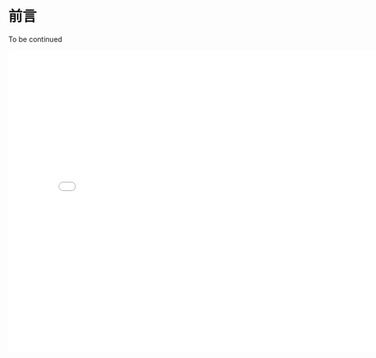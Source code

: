 # 前言

To be continued


<p>
    <div style="width:100%; height:350px;border:none;text-align:center">
		<iframe allowtransparency="yes" frameborder="0" width="800" height="600" src="assets/markmap.html"></iframe>
	</div>
</p>

<!-- <iframe height="400" width="600" src="//player.bilibili.com/player.html?aid=10810947&cid=17837320&page=1" scrolling="no" border="0" frameborder="no" framespacing="0" allowfullscreen="true"> 
</iframe> -->

